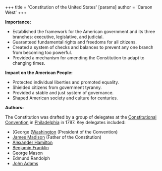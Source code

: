 +++
 title = 'Constitution of the United States'
[params]
	author = 'Carson West'
+++

**Importance:**

* Established the framework for the American government and its three branches: executive, legislative, and judicial.
* Guaranteed fundamental rights and freedoms for all citizens.
* Created a system of checks and balances to prevent any one branch from becoming too powerful.
* Provided a mechanism for amending the Constitution to adapt to changing times.

**Impact on the American People:**

* Protected individual liberties and promoted equality.
* Shielded citizens from government tyranny.
* Provided a stable and just system of governance.
* Shaped American society and culture for centuries.

**Authors:**

The Constitution was drafted by a group of delegates at the [Constitutional Convention](./../constitutional-convention/) in [Philadelphia](./../philadelphia/) in 1787. Key delegates included:

* [George [[Washington](./../george-[[washington/) (President of the Convention)
* [James Madison](./../james-madison/) (Father of the Constitution)
* [Alexander Hamilton](./../alexander-hamilton/)
* [Benjamin Franklin](./../benjamin-franklin/)
* George Mason
* Edmund Randolph
* [John Adams](./../john-adams/)